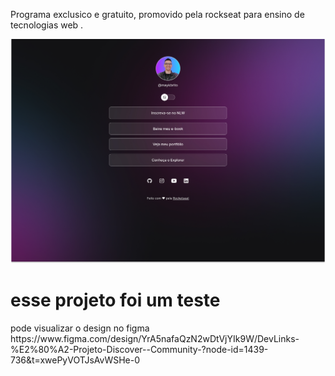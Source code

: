 <p >
Programa exclusico e gratuito, promovido pela rockseat para ensino de tecnologias web .
</p>
<p>
<img src="./assets/Dark mode.jpg">
</p>
<h1>esse projeto foi um teste </h1>
pode visualizar o design no figma https://www.figma.com/design/YrA5nafaQzN2wDtVjYIk9W/DevLinks-%E2%80%A2-Projeto-Discover--Community-?node-id=1439-736&t=xwePyVOTJsAvWSHe-0